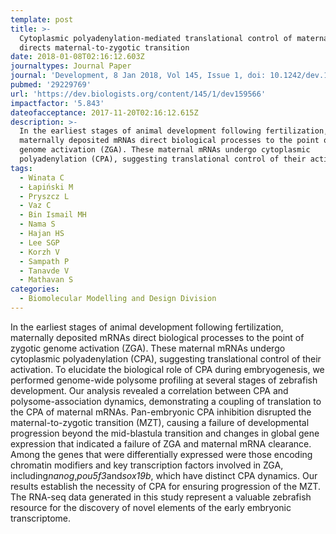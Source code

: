 ```yaml
---
template: post
title: >-
  Cytoplasmic polyadenylation-mediated translational control of maternal mRNAs
  directs maternal-to-zygotic transition
date: 2018-01-08T02:16:12.603Z
journaltypes: Journal Paper
journal: 'Development, 8 Jan 2018, Vol 145, Issue 1, doi: 10.1242/dev.159566'
pubmed: '29229769'
url: 'https://dev.biologists.org/content/145/1/dev159566'
impactfactor: '5.843'
dateofacceptance: 2017-11-20T02:16:12.615Z
description: >-
  In the earliest stages of animal development following fertilization,
  maternally deposited mRNAs direct biological processes to the point of zygotic
  genome activation (ZGA). These maternal mRNAs undergo cytoplasmic
  polyadenylation (CPA), suggesting translational control of their activation. 
tags:
  - Winata C
  - Łapiński M
  - Pryszcz L
  - Vaz C
  - Bin Ismail MH
  - Nama S
  - Hajan HS
  - Lee SGP
  - Korzh V
  - Sampath P
  - Tanavde V
  - Mathavan S
categories:
  - Biomolecular Modelling and Design Division
---
```

<!--StartFragment-->

In the earliest stages of animal development following fertilization, maternally deposited mRNAs direct biological processes to the point of zygotic genome activation (ZGA). These maternal mRNAs undergo cytoplasmic polyadenylation (CPA), suggesting translational control of their activation. To elucidate the biological role of CPA during embryogenesis, we performed genome-wide polysome profiling at several stages of zebrafish development. Our analysis revealed a correlation between CPA and polysome-association dynamics, demonstrating a coupling of translation to the CPA of maternal mRNAs. Pan-embryonic CPA inhibition disrupted the maternal-to-zygotic transition (MZT), causing a failure of developmental progression beyond the mid-blastula transition and changes in global gene expression that indicated a failure of ZGA and maternal mRNA clearance. Among the genes that were differentially expressed were those encoding chromatin modifiers and key transcription factors involved in ZGA, including*nanog*,*pou5f3*and*sox19b*, which have distinct CPA dynamics. Our results establish the necessity of CPA for ensuring progression of the MZT. The RNA-seq data generated in this study represent a valuable zebrafish resource for the discovery of novel elements of the early embryonic transcriptome.

<!--EndFragment-->
